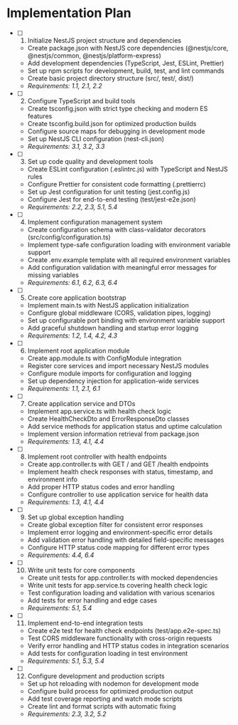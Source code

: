 # Implementation Plan

- [ ] 1. Initialize NestJS project structure and dependencies

  - Create package.json with NestJS core dependencies (@nestjs/core, @nestjs/common, @nestjs/platform-express)
  - Add development dependencies (TypeScript, Jest, ESLint, Prettier)
  - Set up npm scripts for development, build, test, and lint commands
  - Create basic project directory structure (src/, test/, dist/)
  - _Requirements: 1.1, 2.1, 2.2_

- [ ] 2. Configure TypeScript and build tools

  - Create tsconfig.json with strict type checking and modern ES features
  - Create tsconfig.build.json for optimized production builds
  - Configure source maps for debugging in development mode
  - Set up NestJS CLI configuration (nest-cli.json)
  - _Requirements: 3.1, 3.2, 3.3_

- [ ] 3. Set up code quality and development tools

  - Create ESLint configuration (.eslintrc.js) with TypeScript and NestJS rules
  - Configure Prettier for consistent code formatting (.prettierrc)
  - Set up Jest configuration for unit testing (jest.config.js)
  - Configure Jest for end-to-end testing (test/jest-e2e.json)
  - _Requirements: 2.2, 2.3, 5.1, 5.4_

- [ ] 4. Implement configuration management system

  - Create configuration schema with class-validator decorators (src/config/configuration.ts)
  - Implement type-safe configuration loading with environment variable support
  - Create .env.example template with all required environment variables
  - Add configuration validation with meaningful error messages for missing variables
  - _Requirements: 6.1, 6.2, 6.3, 6.4_

- [ ] 5. Create core application bootstrap

  - Implement main.ts with NestJS application initialization
  - Configure global middleware (CORS, validation pipes, logging)
  - Set up configurable port binding with environment variable support
  - Add graceful shutdown handling and startup error logging
  - _Requirements: 1.2, 1.4, 4.2, 4.3_

- [ ] 6. Implement root application module

  - Create app.module.ts with ConfigModule integration
  - Register core services and import necessary NestJS modules
  - Configure module imports for configuration and logging
  - Set up dependency injection for application-wide services
  - _Requirements: 1.1, 2.1, 6.1_

- [ ] 7. Create application service and DTOs

  - Implement app.service.ts with health check logic
  - Create HealthCheckDto and ErrorResponseDto classes
  - Add service methods for application status and uptime calculation
  - Implement version information retrieval from package.json
  - _Requirements: 1.3, 4.1, 4.4_

- [ ] 8. Implement root controller with health endpoints

  - Create app.controller.ts with GET / and GET /health endpoints
  - Implement health check responses with status, timestamp, and environment info
  - Add proper HTTP status codes and error handling
  - Configure controller to use application service for health data
  - _Requirements: 1.3, 4.1, 4.4_

- [ ] 9. Set up global exception handling

  - Create global exception filter for consistent error responses
  - Implement error logging and environment-specific error details
  - Add validation error handling with detailed field-specific messages
  - Configure HTTP status code mapping for different error types
  - _Requirements: 4.4, 6.4_

- [ ] 10. Write unit tests for core components

  - Create unit tests for app.controller.ts with mocked dependencies
  - Write unit tests for app.service.ts covering health check logic
  - Test configuration loading and validation with various scenarios
  - Add tests for error handling and edge cases
  - _Requirements: 5.1, 5.4_

- [ ] 11. Implement end-to-end integration tests

  - Create e2e test for health check endpoints (test/app.e2e-spec.ts)
  - Test CORS middleware functionality with cross-origin requests
  - Verify error handling and HTTP status codes in integration scenarios
  - Add tests for configuration loading in test environment
  - _Requirements: 5.1, 5.3, 5.4_

- [ ] 12. Configure development and production scripts
  - Set up hot reloading with nodemon for development mode
  - Configure build process for optimized production output
  - Add test coverage reporting and watch mode scripts
  - Create lint and format scripts with automatic fixing
  - _Requirements: 2.3, 3.2, 5.2_
